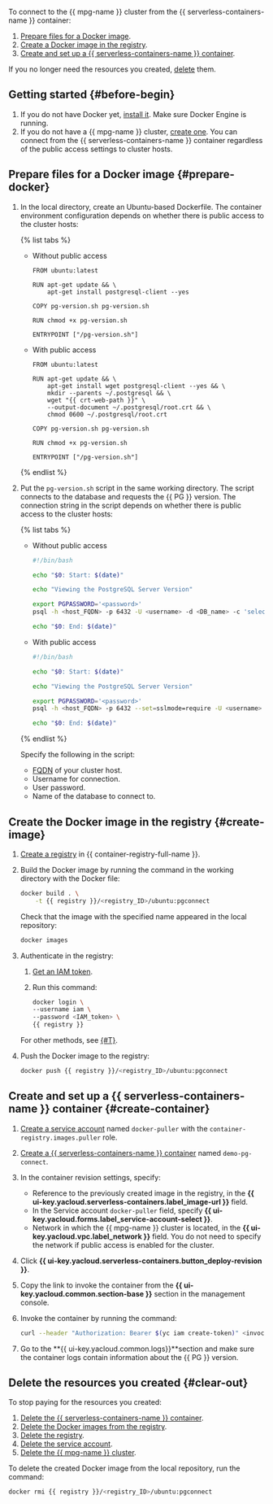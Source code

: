 

To connect to the {{ mpg-name }} cluster from the {{ serverless-containers-name }} container:

1. [Prepare files for a Docker image](#prepare-docker).
1. [Create a Docker image in the registry](#create-image).
1. [Create and set up a {{ serverless-containers-name }} container](#create-container).

If you no longer need the resources you created, [delete](#clear-out) them.

## Getting started {#before-begin}

1. If you do not have Docker yet, [install it](https://docs.docker.com/get-docker/). Make sure Docker Engine is running.
1. If you do not have a {{ mpg-name }} cluster, [create one](../../managed-postgresql/operations/cluster-create.md). You can connect from the {{ serverless-containers-name }} container regardless of the public access settings to cluster hosts.

## Prepare files for a Docker image {#prepare-docker}

1. In the local directory, create an Ubuntu-based Dockerfile. The container environment configuration depends on whether there is public access to the cluster hosts:

    {% list tabs %}

    - Without public access

        ```docker
        FROM ubuntu:latest

        RUN apt-get update && \
            apt-get install postgresql-client --yes

        COPY pg-version.sh pg-version.sh

        RUN chmod +x pg-version.sh

        ENTRYPOINT ["/pg-version.sh"]
        ```

    - With public access

        ```docker
        FROM ubuntu:latest

        RUN apt-get update && \
            apt-get install wget postgresql-client --yes && \
            mkdir --parents ~/.postgresql && \
            wget "{{ crt-web-path }}" \
            --output-document ~/.postgresql/root.crt && \
            chmod 0600 ~/.postgresql/root.crt

        COPY pg-version.sh pg-version.sh

        RUN chmod +x pg-version.sh

        ENTRYPOINT ["/pg-version.sh"]
        ```

    {% endlist %}

1. Put the `pg-version.sh` script in the same working directory. The script connects to the database and requests the {{ PG }} version. The connection string in the script depends on whether there is public access to the cluster hosts:

    {% list tabs %}

    - Without public access

        ```bash
        #!/bin/bash

        echo "$0: Start: $(date)"

        echo "Viewing the PostgreSQL Server Version"

        export PGPASSWORD='<password>'
        psql -h <host_FQDN> -p 6432 -U <username> -d <DB_name> -c 'select version();'

        echo "$0: End: $(date)"
        ```

    - With public access

        ```bash
        #!/bin/bash

        echo "$0: Start: $(date)"

        echo "Viewing the PostgreSQL Server Version"

        export PGPASSWORD='<password>'
        psql -h <host_FQDN> -p 6432 --set=sslmode=require -U <username> -d <DB_name> -c 'select version();'

        echo "$0: End: $(date)"
        ```

    {% endlist %}

    Specify the following in the script:

    * [FQDN](../../managed-postgresql/operations/connect.md#fqdn) of your cluster host.
    * Username for connection.
    * User password.
    * Name of the database to connect to.

## Create the Docker image in the registry {#create-image}

1. [Create a registry](../../container-registry/operations/registry/registry-create.md) in {{ container-registry-full-name }}.

1. Build the Docker image by running the command in the working directory with the Docker file:

    ```bash
    docker build . \
        -t {{ registry }}/<registry_ID>/ubuntu:pgconnect
    ```

    Check that the image with the specified name appeared in the local repository:

    ```bash
    docker images
    ```

1. Authenticate in the registry:

    1. [Get an IAM token](../../iam/operations/iam-token/create.md).
    1. Run this command:

        ```bash
        docker login \
        --username iam \
        --password <IAM_token> \
        {{ registry }}
        ```

    For other methods, see [{#T}](../../container-registry/operations/authentication.md).

1. Push the Docker image to the registry:

    ```bash
    docker push {{ registry }}/<registry_ID>/ubuntu:pgconnect
    ```

## Create and set up a {{ serverless-containers-name }} container {#create-container}

1. [Create a service account](../../iam/operations/sa/create.md) named `docker-puller` with the `container-registry.images.puller` role.
1. [Create a {{ serverless-containers-name }} container](../../serverless-containers/operations/create.md) named `demo-pg-connect`.
1. In the container revision settings, specify:

    * Reference to the previously created image in the registry, in the **{{ ui-key.yacloud.serverless-containers.label_image-url }}** field.
    * In the Service account `docker-puller` field, specify **{{ ui-key.yacloud.forms.label_service-account-select }}**.
    * Network in which the {{ mpg-name }} cluster is located, in the **{{ ui-key.yacloud.vpc.label_network }}** field. You do not need to specify the network if public access is enabled for the cluster.

1. Click **{{ ui-key.yacloud.serverless-containers.button_deploy-revision }}**.
1. Copy the link to invoke the container from the **{{ ui-key.yacloud.common.section-base }}** section in the management console.
1. Invoke the container by running the command:

    ```bash
    curl --header "Authorization: Bearer $(yc iam create-token)" <invocation_link>
    ```

1. Go to the **{{ ui-key.yacloud.common.logs}}**section and make sure the container logs contain information about the {{ PG }} version.

## Delete the resources you created {#clear-out}

To stop paying for the resources you created:

1. [Delete the {{ serverless-containers-name }} container](../../serverless-containers/operations/delete.md).
1. [Delete the Docker images from the registry](../../container-registry/operations/docker-image/docker-image-delete.md).
1. [Delete the registry](../../container-registry/operations/registry/registry-delete.md).
1. [Delete the service account](../../iam/operations/sa/delete.md).
1. [Delete the {{ mpg-name }} cluster](../../managed-postgresql/operations/cluster-delete.md).

To delete the created Docker image from the local repository, run the command:

```bash
docker rmi {{ registry }}/<registry_ID>/ubuntu:pgconnect
```
